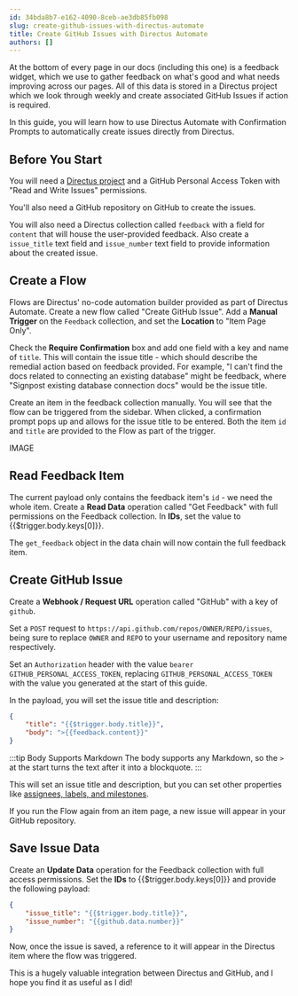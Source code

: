 ```yaml
---
id: 34bda8b7-e162-4090-8ceb-ae3db85fb098
slug: create-github-issues-with-directus-automate
title: Create GitHub Issues with Directus Automate
authors: []
---
```

At the bottom of every page in our docs (including this one) is a feedback widget, which we use to gather feedback on what's good and what needs improving across our pages. All of this data is stored in a Directus project which we look through weekly and create associated GitHub Issues if action is required. 

In this guide, you will learn how to use Directus Automate with Confirmation Prompts to automatically create issues directly from Directus. 

## Before You Start

You will need a [Directus project](/getting-started/create-a-project) and a GitHub Personal Access Token with "Read and Write Issues" permissions. 

You'll also need a GitHub repository on GitHub to create the issues. 

You will also need a Directus collection called `feedback` with a field for `content` that will house the user-provided feedback. Also create a `issue_title` text field and `issue_number` text field to provide information about the created issue. 

## Create a Flow

Flows are Directus' no-code automation builder provided as part of Directus Automate. Create a new flow called "Create GitHub Issue". Add a **Manual Trigger** on the `Feedback` collection, and set the **Location** to "Item Page Only". 

Check the **Require Confirmation** box and add one field with a key and name of `title`. This will contain the issue title - which should describe the remedial action based on feedback provided. For example, "I can't find the docs related to connecting an existing database" might be feedback, where "Signpost existing database connection docs" would be the issue title. 

Create an item in the feedback collection manually. You will see that the flow can be triggered from the sidebar. When clicked, a confirmation prompt pops up and allows for the issue title to be entered. Both the item `id` and `title` are provided to the Flow as part of the trigger. 

IMAGE

## Read Feedback Item

The current payload only contains the feedback item's `id` - we need the whole item. Create a **Read Data** operation called "Get Feedback" with full permissions on the Feedback collection. In **IDs**, set the value to <span v-pre>{{$trigger.body.keys[0]}}</span>.

The `get_feedback` object in the data chain will now contain the full feedback item. 

## Create GitHub Issue

Create a **Webhook / Request URL** operation called "GitHub" with a key of `github`. 

Set a `POST` request to `https://api.github.com/repos/OWNER/REPO/issues`, being sure to replace `OWNER` and `REPO` to your username and repository name respectively. 

Set an `Authorization` header with the value `bearer GITHUB_PERSONAL_ACCESS_TOKEN`, replacing `GITHUB_PERSONAL_ACCESS_TOKEN` with the value you generated at the start of this guide. 

In the payload, you will set the issue title and description: 

```json
{
	"title": "{{$trigger.body.title}}",
    "body": ">{{feedback.content}}"
}
```

:::tip Body Supports Markdown
The body supports any Markdown, so the `>` at the start turns the text after it into a blockquote.
:::

This will set an issue title and description, but you can set other properties like [assignees, labels, and milestones](https://docs.github.com/en/rest/issues/issues?apiVersion=2022-11-28#create-an-issue). 

If you run the Flow again from an item page, a new issue will appear in your GitHub repository. 

## Save Issue Data

Create an **Update Data** operation for the Feedback collection with full access permissions. Set the **IDs** to <span v-pre>{{$trigger.body.keys[0]}}</span> and provide the following payload:

```json
{
	"issue_title": "{{$trigger.body.title}}",
    "issue_number": "{{github.data.number}}"
}
```

Now, once the issue is saved, a reference to it will appear in the Directus item where the flow was triggered.

This is a hugely valuable integration between Directus and GitHub, and I hope you find it as useful as I did! 